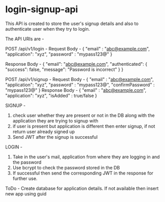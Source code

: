 # login-signup-api
This API is created to store the user's signup details and also to authenticate user when they try to login.

The API URIs are - 

POST /api/v1/login - 
  Request Body - 
  {
    "email" : "abc@example.com",
    "application": "xyz",
    "password" : "mypass123@"
  }
  
  Response Body - 
  {
    "email": "abc@example.com",
    "authenticated": {
        "success": false,
        "message": "Password is incorrect"
    }
}
 
POST /api/v1/signup - 
  Request Body - 
  {
    "email" : "abc@example.com",
    "application": "xyz",
    "password" : "mypass123@",
    "confirmPassword" : "mypass123@"
  }
  Response Body - 
  {
    "email" : "abc@example.com",
    "application": "xyz",
    "isAdded" : true/false
  }
  
SIGNUP - 
1. check user whether they are present or not in the DB along with the application they are trying to signup with
2. if user is present but application is different then enter signup, if not return user already signed up
3. Send JWT after the signup is successful

LOGIN - 
1. Take in the user's mail, application from where they are logging in and the password
2. Use bcrypt to check the password stored in the DB
3. If successful then send the corresponding JWT in the response for further use.

ToDo -
Create database for application details.
If not available then insert new app using guid
